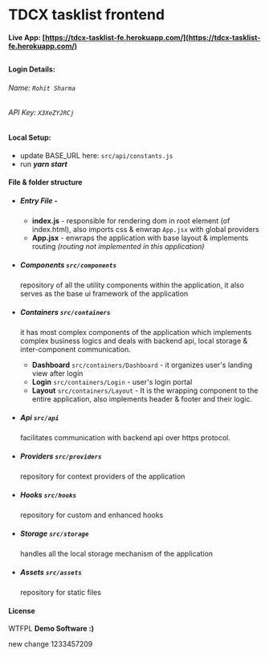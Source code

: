# TDCX tasklist frontend

#### Live App: [https://tdcx-tasklist-fe.herokuapp.com/](https://tdcx-tasklist-fe.herokuapp.com/)

##
#### Login Details:
###### Name: ```Rohit Sharma```
###### API Key: ```X3XeZYJRCj```
##

#### Local Setup:
- update BASE_URL here: ```src/api/constants.js```
- run ***yarn start***

#### File & folder structure
- ##### Entry File - 
   - **index.js** - responsible for rendering dom in root element (of index.html), also imports css & enwrap ```App.jsx``` with global providers
    - **App.jsx** - enwraps the application with base layout & implements routing _(routing not implemented in this application)_

- ##### Components `src/components`
    repository of all the utility components within the application, it also serves as the base ui framework of the application

- ##### Containers `src/containers`
    it has most complex components of the application which implements complex business logics and deals with backend api, local storage & inter-component communication.
    - **Dashboard** ```src/containers/Dashboard``` - it organizes user's landing view after login
    - **Login** ```src/containers/Login``` - user's login portal
    - **Layout** ```src/containers/Layout``` - It is the wrapping component to the entire application, also implements header & footer and their logic.
- ##### Api ```src/api```
    facilitates communication with backend api over https protocol.
- ##### Providers ```src/providers```
    repository for context providers of the application
- ##### Hooks ```src/hooks```
    repository for custom and enhanced hooks
- ##### Storage ```src/storage```
    handles all the local storage mechanism of the application
- ##### Assets ```src/assets```
    repository for static files

#### License
WTFPL
**Demo Software :)**

new change 1233457209